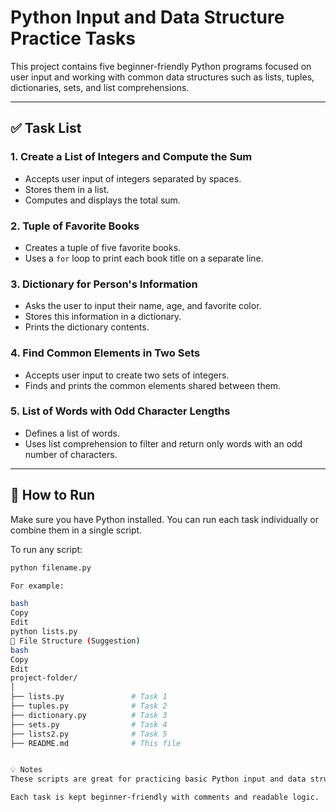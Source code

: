# Python Input and Data Structure Practice Tasks

This project contains five beginner-friendly Python programs focused on user input and working with common data structures such as lists, tuples, dictionaries, sets, and list comprehensions.

---

## ✅ Task List

### 1. Create a List of Integers and Compute the Sum
- Accepts user input of integers separated by spaces.
- Stores them in a list.
- Computes and displays the total sum.

### 2. Tuple of Favorite Books
- Creates a tuple of five favorite books.
- Uses a `for` loop to print each book title on a separate line.

### 3. Dictionary for Person's Information
- Asks the user to input their name, age, and favorite color.
- Stores this information in a dictionary.
- Prints the dictionary contents.

### 4. Find Common Elements in Two Sets
- Accepts user input to create two sets of integers.
- Finds and prints the common elements shared between them.

### 5. List of Words with Odd Character Lengths
- Defines a list of words.
- Uses list comprehension to filter and return only words with an odd number of characters.

---

## 🚀 How to Run

Make sure you have Python installed. You can run each task individually or combine them in a single script.

To run any script:

```bash
python filename.py

For example:

bash
Copy
Edit
python lists.py
📁 File Structure (Suggestion)
bash
Copy
Edit
project-folder/
│
├── lists.py               # Task 1
├── tuples.py              # Task 2
├── dictionary.py          # Task 3
├── sets.py                # Task 4
├── lists2.py              # Task 5
├── README.md              # This file


💡 Notes
These scripts are great for practicing basic Python input and data structures.

Each task is kept beginner-friendly with comments and readable logic.
